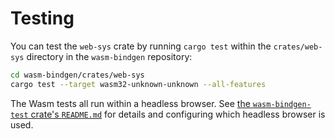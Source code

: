 # Testing

You can test the `web-sys` crate by running `cargo test` within the
`crates/web-sys` directory in the `wasm-bindgen` repository:

```sh
cd wasm-bindgen/crates/web-sys
cargo test --target wasm32-unknown-unknown --all-features
```

The Wasm tests all run within a headless browser. See [the `wasm-bindgen-test`
crate's
`README.md`](https://github.com/rustwasm/wasm-bindgen/blob/master/crates/test/README.md)
for details and configuring which headless browser is used.
